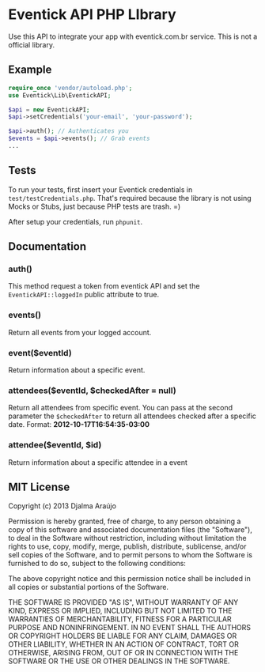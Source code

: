 # Eventick API PHP LIbrary
Use this API to integrate your app with eventick.com.br service. This is not a official library.

## Example
```php
require_once 'vendor/autoload.php';
use Eventick\Lib\EventickAPI;

$api = new EventickAPI;
$api->setCredentials('your-email', 'your-password');

$api->auth(); // Authenticates you
$events = $api->events(); // Grab events
...
```

## 

## Tests
To run your tests, first insert your Eventick credentials in ```test/testCredentials.php```. That's required because the library is not using Mocks or Stubs, just because PHP tests are trash. =)

After setup your credentials, run ```phpunit```. 

## Documentation

### auth()
This method request a token from eventick API and set the ```EventickAPI::loggedIn``` public attribute to true.

### events()
Return all events from your logged account.

### event($eventId)
Return information about a specific event.

### attendees($eventId, $checkedAfter = null)
Return all attendees from specific event.
You can pass at the second parameter the ```$checkedAfter``` to return all attendees checked after a specific date. Format: **2012-10-17T16:54:35-03:00**

### attendee($eventId, $id)
Return information about a specific attendee in a event

## MIT License
Copyright (c) 2013 Djalma Araújo

Permission is hereby granted, free of charge, to any person obtaining a copy
of this software and associated documentation files (the "Software"), to deal
in the Software without restriction, including without limitation the rights
to use, copy, modify, merge, publish, distribute, sublicense, and/or sell
copies of the Software, and to permit persons to whom the Software is
furnished to do so, subject to the following conditions:

The above copyright notice and this permission notice shall be included in all
copies or substantial portions of the Software.

THE SOFTWARE IS PROVIDED "AS IS", WITHOUT WARRANTY OF ANY KIND, EXPRESS OR
IMPLIED, INCLUDING BUT NOT LIMITED TO THE WARRANTIES OF MERCHANTABILITY,
FITNESS FOR A PARTICULAR PURPOSE AND NONINFRINGEMENT. IN NO EVENT SHALL THE
AUTHORS OR COPYRIGHT HOLDERS BE LIABLE FOR ANY CLAIM, DAMAGES OR OTHER
LIABILITY, WHETHER IN AN ACTION OF CONTRACT, TORT OR OTHERWISE, ARISING FROM,
OUT OF OR IN CONNECTION WITH THE SOFTWARE OR THE USE OR OTHER DEALINGS IN THE
SOFTWARE.
